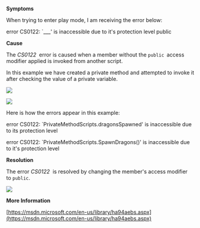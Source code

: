 
        

**Symptoms** 

When trying to enter play mode, I am receiving the error below:

error CS0122: `___' is inaccessible due to it's protection level public

**Cause** 

The *CS0122*  error is caused when a member without the `public `access modifier applied is invoked from another script.

In this example we have created a private method and attempted to invoke it after checking the value of a private variable.

![](/hc/en-us/article_attachments/202357606/CS0122_a.png)

![](/hc/en-us/article_attachments/202357616/CS0122_b.png)

Here is how the errors appear in this example:

error CS0122: `PrivateMethodScripts.dragonsSpawned' is inaccessible due   
to its protection level  

error CS0122: `PrivateMethodScripts.SpawnDragons()' is inaccessible due   
to it's protection level  

**Resolution** 

The error *CS0122*  is resolved by changing the member's access modifier to `public`.

![](/hc/en-us/article_attachments/202520863/CS0122_c.png)

**More Information** 

[https://msdn.microsoft.com/en-us/library/ha94aebs.aspx](https://msdn.microsoft.com/en-us/library/ha94aebs.aspx)

      